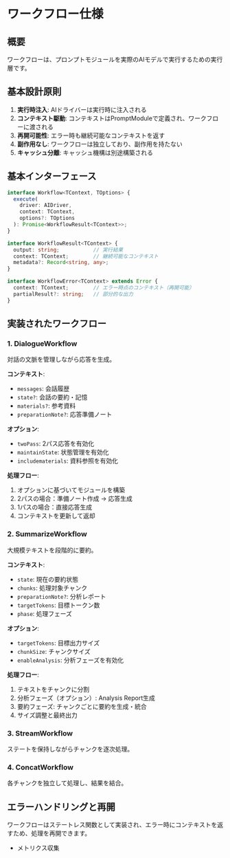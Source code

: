 # ワークフロー仕様

## 概要

ワークフローは、プロンプトモジュールを実際のAIモデルで実行するための実行層です。

## 基本設計原則

1. **実行時注入**: AIドライバーは実行時に注入される
2. **コンテキスト駆動**: コンテキストはPromptModuleで定義され、ワークフローに渡される
3. **再開可能性**: エラー時も継続可能なコンテキストを返す
4. **副作用なし**: ワークフローは独立しており、副作用を持たない
5. **キャッシュ分離**: キャッシュ機構は別途構築される

## 基本インターフェース

```typescript
interface Workflow<TContext, TOptions> {
  execute(
    driver: AIDriver,
    context: TContext,
    options?: TOptions
  ): Promise<WorkflowResult<TContext>>;
}

interface WorkflowResult<TContext> {
  output: string;           // 実行結果
  context: TContext;        // 継続可能なコンテキスト
  metadata?: Record<string, any>;
}

interface WorkflowError<TContext> extends Error {
  context: TContext;        // エラー時点のコンテキスト（再開可能）
  partialResult?: string;   // 部分的な出力
}
```

## 実装されたワークフロー

### 1. DialogueWorkflow

対話の文脈を管理しながら応答を生成。

**コンテキスト**:
- `messages`: 会話履歴
- `state?`: 会話の要約・記憶
- `materials?`: 参考資料
- `preparationNote?`: 応答準備ノート

**オプション**:
- `twoPass`: 2パス応答を有効化
- `maintainState`: 状態管理を有効化
- `includematerials`: 資料参照を有効化

**処理フロー**:
1. オプションに基づいてモジュールを構築
2. 2パスの場合：準備ノート作成 → 応答生成
3. 1パスの場合：直接応答生成
4. コンテキストを更新して返却

### 2. SummarizeWorkflow

大規模テキストを段階的に要約。

**コンテキスト**:
- `state`: 現在の要約状態
- `chunks`: 処理対象チャンク
- `preparationNote?`: 分析レポート
- `targetTokens`: 目標トークン数
- `phase`: 処理フェーズ

**オプション**:
- `targetTokens`: 目標出力サイズ
- `chunkSize`: チャンクサイズ
- `enableAnalysis`: 分析フェーズを有効化

**処理フロー**:
1. テキストをチャンクに分割
2. 分析フェーズ（オプション）: Analysis Report生成
3. 要約フェーズ: チャンクごとに要約を生成・統合
4. サイズ調整と最終出力

### 3. StreamWorkflow

ステートを保持しながらチャンクを逐次処理。

### 4. ConcatWorkflow

各チャンクを独立して処理し、結果を結合。

## エラーハンドリングと再開

ワークフローはステートレス関数として実装され、エラー時にコンテキストを返すため、処理を再開できます。
- メトリクス収集